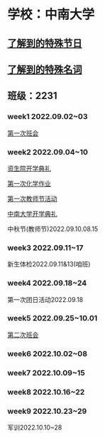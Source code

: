 # 学校：中南大学

## [了解到的特殊节日](sd/)

## [了解到的特殊名词](sn/)

## 班级：2231

### week1 2022.09.02~03

[第一次班会](bh1/)

### week2 2022.09.04~10

[资生院开学典礼](kd/)

[第一次化学作业](chw1/)

[第一次教师节活动](tda/)

[中南大学开学典礼](ckd/)

中秋节(教师节)2022.09.10.08.15

### week3 2022.09.11~17

新生体检2022.09.11&13(咱班)

### week4 2022.09.18~24

第一次团日活动2022.09.18

### week5 2022.09.25~10.01

[第二次班会](bh2/)

### week6 2022.10.02~08

### week7 2022.10.09~15

### week8 2022.10.16~22

### week9 2022.10.23~29

军训2022.10.10~28


